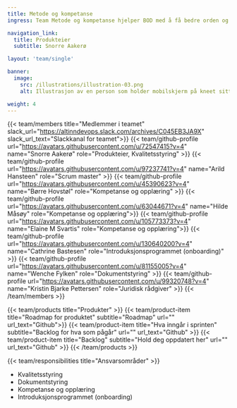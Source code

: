 ```yaml
---
title: Metode og kompetanse
ingress: Team Metode og kompetanse hjelper BOD med å få bedre orden og struktur. Teamet fasiliterer og koordinerer oppgaver for hele avdelingen.

navigation_link:
  title: Produkteier
  subtitle: Snorre Aakerø

layout: 'team/single'

banner:
  image:
    src: /illustrations/illustration-03.png
    alt: Illustrasjon av en person som holder mobilskjerm på kneet sitt

weight: 4
---
```


{{< team/members title="Medlemmer i teamet" slack_url="https://altinndevops.slack.com/archives/C045EB3JA9X" slack_url_text="Slackkanal for teamet">}}
{{< team/github-profile url="https://avatars.githubusercontent.com/u/72547415?v=4" name="Snorre Aakerø" role="Produkteier, Kvalitetsstyring" >}}
{{< team/github-profile url="https://avatars.githubusercontent.com/u/97237741?v=4" name="Arild Hansteen" role="Scrum master" >}}
{{< team/github-profile url="https://avatars.githubusercontent.com/u/45390623?v=4" name="Børre Hovstøl" role="Kompetanse og opplæring" >}}
{{< team/github-profile url="https://avatars.githubusercontent.com/u/63044671?v=4" name="Hilde Måsøy" role="Kompetanse og opplæring">}}
{{< team/github-profile url="https://avatars.githubusercontent.com/u/105773373?v=4" name="Elaine M Svartis" role="Kompetanse og opplæring">}}
{{< team/github-profile url="https://avatars.githubusercontent.com/u/130640200?v=4" name="Cathrine Bastesen" role="Introduksjonsprogrammet (onboarding)" >}}
{{< team/github-profile url="https://avatars.githubusercontent.com/u/81155005?v=4" name="Wenche Fylken" role="Dokumentstyring" >}}
{{< team/github-profile url="https://avatars.githubusercontent.com/u/99320748?v=4" name="Kristin Bjarke Pettersen" role="Juridisk rådgiver" >}}
{{< /team/members >}}

{{< team/products title="Produkter" >}}
{{< team/product-item title="Roadmap for produktet" subtitle="Roadmap" url="" url_text="Github">}}
{{< team/product-item title="Hva inngår i sprinten" subtitle="Backlog for hva som pågår" url="" url_text="Github" >}}
{{< team/product-item title="Backlog" subtitle="Hold deg oppdatert her" url="" url_text="Github" >}}
{{< /team/products >}}

{{< team/responsibilities title="Ansvarsområder" >}}

-	Kvalitetsstyring
-	Dokumentstyring
-	Kompetanse og opplæring
-	Introduksjonsprogrammet (onboarding)


